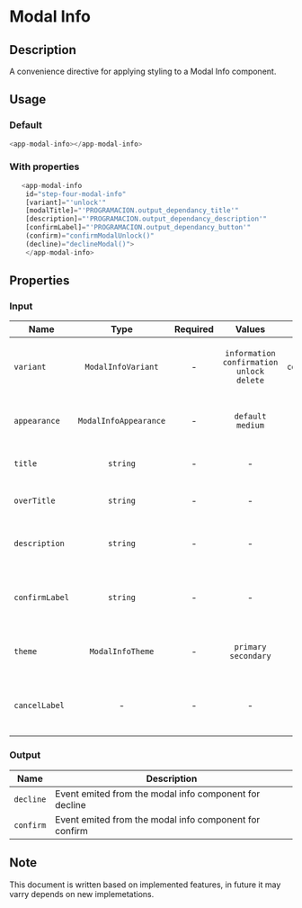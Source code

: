 # Modal Info

## Description

A convenience directive for applying styling to a Modal Info component.

## Usage

### Default

```js
<app-modal-info></app-modal-info>
```

### With properties

```js
   <app-modal-info
    id="step-four-modal-info"
    [variant]="'unlock'"
    [modalTitle]="'PROGRAMACION.output_dependancy_title'"
    [description]="'PROGRAMACION.output_dependancy_description'"
    [confirmLabel]="'PROGRAMACION.output_dependancy_button'"
    (confirm)="confirmModalUnlock()"
    (decline)="declineModal()">
    </app-modal-info>
```

## Properties

### Input

| Name           |         Type          | Required |                     Values                     |    Default     | Description                                        |
| -------------- | :-------------------: | :------: | :--------------------------------------------: | :------------: | -------------------------------------------------- |
| `variant`      |  `ModalInfoVariant`   |    -     | `information` `confirmation` `unlock` `delete` | `confirmation` | To set different variants for modal info component |
| `appearance`   | `ModalInfoAppearance` |    -     |               `default` `medium`               |   `default`    | To set the appearance for modal info               |
| `title`        |       `string`        |    -     |                       -                        |       -        | To set title for modal info                        |
| `overTitle`    |       `string`        |    -     |                       -                        |       -        | To set over title for modal info                   |
| `description`  |       `string`        |    -     |                       -                        |       -        | To set description for modal info                  |
| `confirmLabel` |       `string`        |    -     |                       -                        |       -        | To set confirm button label for modal info         |
| `theme`        |   `ModalInfoTheme`    |    -     |             `primary` `secondary`              |   `primary`    | To set description for modal info                  |
| `cancelLabel`  |           -           |    -     |                       -                        |   `Cancelar`   | To set cancel button label for modal info          |

### Output

| Name      | Description                                            |
| --------- | ------------------------------------------------------ |
| `decline` | Event emited from the modal info component for decline |
| `confirm` | Event emited from the modal info component for confirm |

## Note

This document is written based on implemented features, in future it may varry depends on new implemetations.
